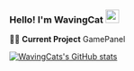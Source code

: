 


### Hello! I'm WavingCat <span><img src="https://user-images.githubusercontent.com/35549653/89557319-91e4e500-d84d-11ea-9566-47a14f57b06c.gif" height="24"><span>
  
👩‍💻 **Current Project** GamePanel <div> 
  
  
<div>
  
  
[![WavingCats's GitHub stats](https://github-readme-stats.vercel.app/api?username=WavingCatDevs)](https://github.com/anuraghazra/github-readme-stats)


